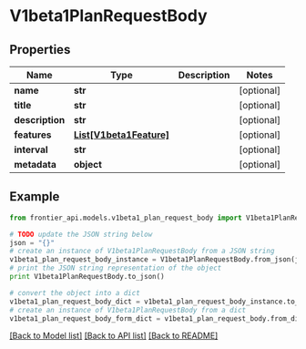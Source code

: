 # V1beta1PlanRequestBody


## Properties
Name | Type | Description | Notes
------------ | ------------- | ------------- | -------------
**name** | **str** |  | [optional] 
**title** | **str** |  | [optional] 
**description** | **str** |  | [optional] 
**features** | [**List[V1beta1Feature]**](V1beta1Feature.md) |  | [optional] 
**interval** | **str** |  | [optional] 
**metadata** | **object** |  | [optional] 

## Example

```python
from frontier_api.models.v1beta1_plan_request_body import V1beta1PlanRequestBody

# TODO update the JSON string below
json = "{}"
# create an instance of V1beta1PlanRequestBody from a JSON string
v1beta1_plan_request_body_instance = V1beta1PlanRequestBody.from_json(json)
# print the JSON string representation of the object
print V1beta1PlanRequestBody.to_json()

# convert the object into a dict
v1beta1_plan_request_body_dict = v1beta1_plan_request_body_instance.to_dict()
# create an instance of V1beta1PlanRequestBody from a dict
v1beta1_plan_request_body_form_dict = v1beta1_plan_request_body.from_dict(v1beta1_plan_request_body_dict)
```
[[Back to Model list]](../README.md#documentation-for-models) [[Back to API list]](../README.md#documentation-for-api-endpoints) [[Back to README]](../README.md)


